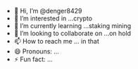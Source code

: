- 👋 Hi, I’m @denger8429
- 👀 I’m interested in ...crypto
- 🌱 I’m currently learning ...staking mining 
- 💞️ I’m looking to collaborate on ...on hold
- 📫 How to reach me ... in that
- 😄 Pronouns: ...
- ⚡ Fun fact: ...

<!---
denger8429/denger8429 is a ✨ special ✨ repository because its `README.md` (this file) appears on your GitHub profile.
You can click the Preview link to take a look at your changes.
--->
